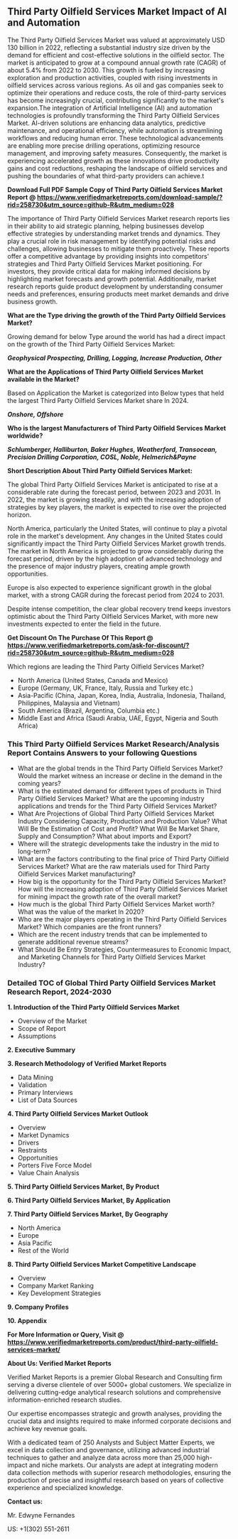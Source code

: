 <h2>Third Party Oilfield Services Market Impact of AI and Automation</h2>The Third Party Oilfield Services Market was valued at approximately USD 130 billion in 2022, reflecting a substantial industry size driven by the demand for efficient and cost-effective solutions in the oilfield sector. The market is anticipated to grow at a compound annual growth rate (CAGR) of about 5.4% from 2022 to 2030. This growth is fueled by increasing exploration and production activities, coupled with rising investments in oilfield services across various regions. As oil and gas companies seek to optimize their operations and reduce costs, the role of third-party services has become increasingly crucial, contributing significantly to the market's expansion.The integration of Artificial Intelligence (AI) and automation technologies is profoundly transforming the Third Party Oilfield Services Market. AI-driven solutions are enhancing data analytics, predictive maintenance, and operational efficiency, while automation is streamlining workflows and reducing human error. These technological advancements are enabling more precise drilling operations, optimizing resource management, and improving safety measures. Consequently, the market is experiencing accelerated growth as these innovations drive productivity gains and cost reductions, reshaping the landscape of oilfield services and pushing the boundaries of what third-party providers can achieve.t</p><p id="" class=""><strong>Download Full PDF Sample Copy of Third Party Oilfield Services Market Report @ <a href="https://www.verifiedmarketreports.com/download-sample/?rid=258730&utm_source=github-R&utm_medium=028" target="_blank">https://www.verifiedmarketreports.com/download-sample/?rid=258730&utm_source=github-R&utm_medium=028</a></strong></p><p>The importance of&nbsp;Third Party Oilfield Services Market research reports lies in their ability to aid strategic planning, helping businesses develop effective strategies by understanding market trends and dynamics. They play a crucial role in risk management by identifying potential risks and challenges, allowing businesses to mitigate them proactively. These reports offer a competitive advantage by providing insights into competitors' strategies and Third Party Oilfield Services Market positioning. For investors, they provide critical data for making informed decisions by highlighting market forecasts and growth potential. Additionally, market research reports guide product development by understanding consumer needs and preferences, ensuring products meet market demands and drive business growth.</p><p><strong>What are the&nbsp;Type driving the growth of the Third Party Oilfield Services Market?</strong></p><p id="" class="">Growing demand for below Type around the world has had a direct impact on the growth of the Third Party Oilfield Services Market:</p><em><strong>Geophysical Prospecting, Drilling, Logging, Increase Production, Other</strong></em></p><strong>What are the&nbsp;Applications&nbsp;of Third Party Oilfield Services Market available in the Market?</strong></p><p id="" class="">Based on Application the Market is categorized into Below types that held the largest Third Party Oilfield Services Market share In 2024.</p><em><strong>Onshore, Offshore</strong></em></p><strong>Who is the largest Manufacturers of Third Party Oilfield Services Market worldwide?</strong></p><p><em><strong>Schlumberger, Halliburton, Baker Hughes, Weatherford, Transocean, Precision Drilling Corporation, COSL, Noble, Helmerich&Payne</strong></em></p><p id="" class=""><strong>Short Description About Third Party Oilfield Services Market:</strong></p><p>The global Third Party Oilfield Services Market is anticipated to rise at a considerable rate during the forecast period, between 2023 and 2031. In 2022, the market is growing steadily, and with the increasing adoption of strategies by key players, the market is expected to rise over the projected horizon.</p><p>North America, particularly the United States, will continue to play a pivotal role in the market's development. Any changes in the United States could significantly impact the Third Party Oilfield Services Market growth trends. The market in North America is projected to grow considerably during the forecast period, driven by the high adoption of advanced technology and the presence of major industry players, creating ample growth opportunities.</p><p>Europe is also expected to experience significant growth in the global market, with a strong CAGR during the forecast period from 2024 to 2031.</p><p>Despite intense competition, the clear global recovery trend keeps investors optimistic about the Third Party Oilfield Services Market, with more new investments expected to enter the field in the future.</p><p id="" class=""><strong>Get Discount On The Purchase Of This Report @ <a href="https://www.verifiedmarketreports.com/ask-for-discount/?rid=258730&utm_source=github-R&utm_medium=028" target="_blank">https://www.verifiedmarketreports.com/ask-for-discount/?rid=258730&utm_source=github-R&utm_medium=028</a></strong></p>Which regions are leading the Third Party Oilfield Services Market?</p><ul><li>North America (United States, Canada and Mexico)</li><li>Europe (Germany, UK, France, Italy, Russia and Turkey etc.)</li><li>Asia-Pacific (China, Japan, Korea, India, Australia, Indonesia, Thailand, Philippines, Malaysia and Vietnam)</li><li>South America (Brazil, Argentina, Columbia etc.)</li><li>Middle East and Africa (Saudi Arabia, UAE, Egypt, Nigeria and South Africa)</li></ul><h3 id="" class="">This Third Party Oilfield Services Market Research/Analysis Report Contains Answers to your following Questions</h3><ul><li>What are the global trends in the Third Party Oilfield Services Market? Would the market witness an increase or decline in the demand in the coming years?</li><li>What is the estimated demand for different types of products in Third Party Oilfield Services Market? What are the upcoming industry applications and trends for the Third Party Oilfield Services Market?</li><li>What Are Projections of Global Third Party Oilfield Services Market Industry Considering Capacity, Production and Production Value? What Will Be the Estimation of Cost and Profit? What Will Be Market Share, Supply and Consumption? What about imports and Export?</li><li>Where will the strategic developments take the industry in the mid to long-term?</li><li>What are the factors contributing to the final price of Third Party Oilfield Services Market? What are the raw materials used for Third Party Oilfield Services Market manufacturing?</li><li>How big is the opportunity for the Third Party Oilfield Services Market? How will the increasing adoption of Third Party Oilfield Services Market for mining impact the growth rate of the overall market?</li><li>How much is the global Third Party Oilfield Services Market worth? What was the value of the market In 2020?</li><li>Who are the major players operating in the Third Party Oilfield Services Market? Which companies are the front runners?</li><li>Which are the recent industry trends that can be implemented to generate additional revenue streams?</li><li>What Should Be Entry Strategies, Countermeasures to Economic Impact, and Marketing Channels for Third Party Oilfield Services Market Industry?</li></ul><h3 id="" class="">Detailed TOC of Global Third Party Oilfield Services Market Research Report, 2024-2030</h3><p id="" class=""><strong>1. Introduction of the Third Party Oilfield Services Market</strong></p><ul><li>Overview of the Market</li><li>Scope of Report</li><li>Assumptions</li></ul><p id="" class=""><strong>2. Executive Summary</strong></p><p id="" class=""><strong>3. Research Methodology of Verified Market Reports</strong></p><ul><li>Data Mining</li><li>Validation</li><li>Primary Interviews</li><li>List of Data Sources</li></ul><p id="" class=""><strong>4. Third Party Oilfield Services Market Outlook</strong></p><ul><li>Overview</li><li>Market Dynamics</li><li>Drivers</li><li>Restraints</li><li>Opportunities</li><li>Porters Five Force Model</li><li>Value Chain Analysis</li></ul><p id="" class=""><strong>5. Third Party Oilfield Services Market, By Product</strong></p><p id="" class=""><strong>6. Third Party Oilfield Services Market, By Application</strong></p><p id="" class=""><strong>7. Third Party Oilfield Services Market, By Geography</strong></p><ul><li>North America</li><li>Europe</li><li>Asia Pacific</li><li>Rest of the World</li></ul><p id="" class=""><strong>8. Third Party Oilfield Services Market Competitive Landscape</strong></p><ul><li>Overview</li><li>Company Market Ranking</li><li>Key Development Strategies</li></ul><p id="" class=""><strong>9. Company Profiles</strong></p><p id="" class=""><strong>10. Appendix</strong></p><p id="" class=""><strong>For More Information or Query, Visit @ <a href="https://www.verifiedmarketreports.com/product/third-party-oilfield-services-market/" target="_blank">https://www.verifiedmarketreports.com/product/third-party-oilfield-services-market/</a></strong></p><p id="" class=""><strong>About Us: Verified Market Reports</strong></p><p id="" class="">Verified Market Reports is a premier Global Research and Consulting firm serving a diverse clientele of over 5000+ global customers. We specialize in delivering cutting-edge analytical research solutions and comprehensive information-enriched research studies.</p><p id="" class="">Our expertise encompasses strategic and growth analyses, providing the crucial data and insights required to make informed corporate decisions and achieve key revenue goals.</p><p id="" class="">With a dedicated team of 250 Analysts and Subject Matter Experts, we excel in data collection and governance, utilizing advanced industrial techniques to gather and analyze data across more than 25,000 high-impact and niche markets. Our analysts are adept at integrating modern data collection methods with superior research methodologies, ensuring the production of precise and insightful research based on years of collective experience and specialized knowledge.</p><p id="" class=""><strong>Contact us:</strong></p><p id="" class="">Mr. Edwyne Fernandes</p><p id="" class="">US: +1(302) 551-2611</p>